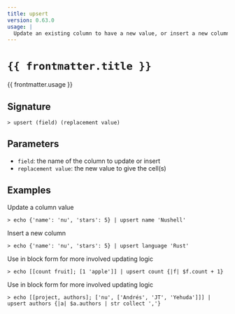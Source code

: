 ```yaml
---
title: upsert
version: 0.63.0
usage: |
  Update an existing column to have a new value, or insert a new column.
---
```


<script>
  import { usePageFrontmatter } from '@vuepress/client';
  export default { computed: { frontmatter() { return usePageFrontmatter().value; } } }
</script>

# <code>{{ frontmatter.title }}</code>

<div style='white-space: pre-wrap;'>{{ frontmatter.usage }}</div>

## Signature

```> upsert (field) (replacement value)```

## Parameters

 -  `field`: the name of the column to update or insert
 -  `replacement value`: the new value to give the cell(s)

## Examples

Update a column value
```shell
> echo {'name': 'nu', 'stars': 5} | upsert name 'Nushell'
```

Insert a new column
```shell
> echo {'name': 'nu', 'stars': 5} | upsert language 'Rust'
```

Use in block form for more involved updating logic
```shell
> echo [[count fruit]; [1 'apple']] | upsert count {|f| $f.count + 1}
```

Use in block form for more involved updating logic
```shell
> echo [[project, authors]; ['nu', ['Andrés', 'JT', 'Yehuda']]] | upsert authors {|a| $a.authors | str collect ','}
```
